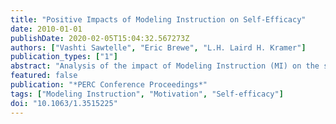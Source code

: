```yaml
---
title: "Positive Impacts of Modeling Instruction on Self‐Efficacy"
date: 2010-01-01
publishDate: 2020-02-05T15:04:32.567273Z
authors: ["Vashti Sawtelle", "Eric Brewe", "L.H. Laird H. Kramer"]
publication_types: ["1"]
abstract: "Analysis of the impact of Modeling Instruction (MI) on the sources of self-efficacy for students in Introductory Physics 1 will be presented. We measured self-efficacy through a quantitative diagnostic (SOSESC) developed by Fencl and Scheel [1]  to investigate the impact of instruction on the sources of self-efficacy in all introductory physics classes. We collected both pre- semester data and post-semester data, and evaluated the effect of the classroom by analyzing the shift (Post-Pre). At Florida International University, a Hispanic-serving institution, we find that traditional lecture classrooms negatively impact the self-efficacy of all students, while the MI courses had no impact for all students. Further, when disaggregating the data by gender and sources of self-efficacy, we find that Modeling Instruction positively impacted the Verbal Persuasion source of self-efficacy for women. This positive impact helps to explain high rates of retention for women in the MI classes. © 2010 American Institute of Physics."
featured: false
publication: "*PERC Conference Proceedings*"
tags: ["Modeling Instruction", "Motivation", "Self-efficacy"]
doi: "10.1063/1.3515225"
---
```


